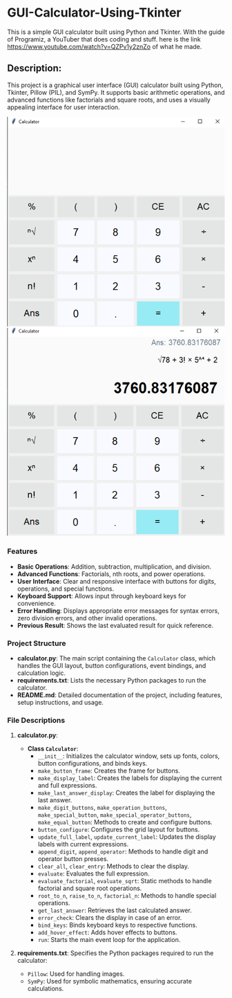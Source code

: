 # GUI-Calculator-Using-Tkinter
This is a simple GUI calculator built using Python and Tkinter. With the guide of Programiz, a YouTuber that does coding and stuff. here is the link https://www.youtube.com/watch?v=QZPv1y2znZo of what he made.

## Description:

This project is a graphical user interface (GUI) calculator built using Python, Tkinter, Pillow (PIL), and SymPy. It supports basic arithmetic operations, and advanced functions like factorials and square roots, and uses a visually appealing interface for user interaction.

![Caculator](./Screenshot%20(339).png "GUI Calculator")
![Caculator](./Screenshot%20(341).png "GUI Calculator")

### Features

- **Basic Operations**: Addition, subtraction, multiplication, and division.
- **Advanced Functions**: Factorials, nth roots, and power operations.
- **User Interface**: Clear and responsive interface with buttons for digits, operations, and special functions.
- **Keyboard Support**: Allows input through keyboard keys for convenience.
- **Error Handling**: Displays appropriate error messages for syntax errors, zero division errors, and other invalid operations.
- **Previous Result**: Shows the last evaluated result for quick reference.

### Project Structure

- **calculator.py**: The main script containing the `Calculator` class, which handles the GUI layout, button configurations, event bindings, and calculation logic.
- **requirements.txt**: Lists the necessary Python packages to run the calculator.
- **README.md**: Detailed documentation of the project, including features, setup instructions, and usage.

### File Descriptions

1. **calculator.py**: 
   - **Class `Calculator`**:
     - `__init__`: Initializes the calculator window, sets up fonts, colors, button configurations, and binds keys.
     - `make_button_frame`: Creates the frame for buttons.
     - `make_display_label`: Creates the labels for displaying the current and full expressions.
     - `make_last_answer_display`: Creates the label for displaying the last answer.
     - `make_digit_buttons`, `make_operation_buttons`, `make_special_button`, `make_special_operator_buttons`, `make_equal_button`: Methods to create and configure buttons.
     - `button_configure`: Configures the grid layout for buttons.
     - `update_full_label`, `update_current_label`: Updates the display labels with current expressions.
     - `append_digit`, `append_operator`: Methods to handle digit and operator button presses.
     - `clear_all`, `clear_entry`: Methods to clear the display.
     - `evaluate`: Evaluates the full expression.
     - `evaluate_factorial`, `evaluate_sqrt`: Static methods to handle factorial and square root operations.
     - `root_to_n`, `raise_to_n`, `factorial_n`: Methods to handle special operations.
     - `get_last_answer`: Retrieves the last calculated answer.
     - `error_check`: Clears the display in case of an error.
     - `bind_keys`: Binds keyboard keys to respective functions.
     - `add_hover_effect`: Adds hover effects to buttons.
     - `run`: Starts the main event loop for the application.

2. **requirements.txt**: Specifies the Python packages required to run the calculator:
   - `Pillow`: Used for handling images.
   - `SymPy`: Used for symbolic mathematics, ensuring accurate calculations.

